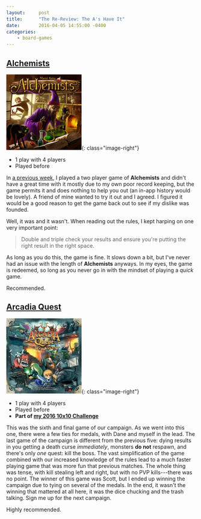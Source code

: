 ```yaml
---
layout:     post
title:      "The Re-Review: The A's Have It"
date:       2016-04-05 14:55:00 -0400
categories:
    - board-games
---
```

## [Alchemists](https://boardgamegeek.com/boardgame/161970/alchemists)

 ![Alchemists](/images/covers/alchemists.png){: class="image-right"}

- 1 play with 4 players
- Played before

In [a previous week](https://wesbaker.com/posts/view/the-re-review-ketchup), I played a two player game of **Alchemists** and didn't have a great time with it mostly due to my own poor record keeping, but the game permits it and does nothing to help you out (an in-app history would be lovely). A friend of mine wanted to try it out and I agreed. I figured it would be a good reason to get the game back out to see if my dislike was founded.

Well, it was and it wasn't. When reading out the rules, I kept harping on one very important point:

> Double and triple check your results and ensure you're putting the right result in the right space.

As long as you do this, the game is fine. It slows down a bit, but I've never had an issue with the length of **Alchemists** anyways. In my eyes, the game is redeemed, so long as you never go in with the mindset of playing a *quick* game.

Recommended.

## [Arcadia Quest](https://boardgamegeek.com/boardgame/155068/arcadia-quest)

![Arcadia Quest](/images/covers/arcadia-quest.jpg){: class="image-right"}

- 1 play with 4 players
- Played before
- **Part of [my 2016 10x10 Challenge](#)**

This was the sixth and final game of our campaign. As we went into this one, there were a few ties for medals, with Dane and myself in the lead. The last game of the campaign is different from the previous five: dying results in you getting a death curse *immediately*, monsters **do not** respawn, and there's only *one* quest: kill the boss. The vast simplification of the game combined with our increased knowledge of the rules lead to a much faster playing game that was more fun that previous matches. The whole thing was tense, with kill stealing left and right, but with no PVP kills---there was no point. The winner of this game was Scott, but I ended up winning the campaign due to tying on several of the medals. In the end, it wasn't the winning that mattered at all here, it was the dice chucking and the trash talking. Sign me up for the next campaign.

Highly recommended.
